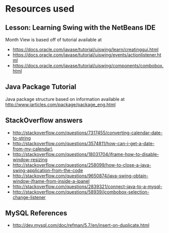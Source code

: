 # Resources used

## Lesson: Learning Swing with the NetBeans IDE
Month View is based off of tutorial available at
* https://docs.oracle.com/javase/tutorial/uiswing/learn/creatinggui.html
* https://docs.oracle.com/javase/tutorial/uiswing/events/actionlistener.html
* https://docs.oracle.com/javase/tutorial/uiswing/components/combobox.html

## Java Package Tutorial
Java package structure based on information available at http://www.jarticles.com/package/package_eng.html

## StackOverflow answers
* http://stackoverflow.com/questions/7317455/converting-calendar-date-to-string
* http://stackoverflow.com/questions/3574811/how-can-i-get-a-date-from-my-calendar\
* http://stackoverflow.com/questions/18031704/jframe-how-to-disable-window-resizing
* http://stackoverflow.com/questions/258099/how-to-close-a-java-swing-application-from-the-code
* http://stackoverflow.com/questions/9650874/java-swing-obtain-window-jframe-from-inside-a-jpanel
* http://stackoverflow.com/questions/2839321/connect-java-to-a-mysql-
* http://stackoverflow.com/questions/58939/jcombobox-selection-change-listener

## MySQL References
* http://dev.mysql.com/doc/refman/5.7/en/insert-on-duplicate.html
